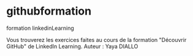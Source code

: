 # githubformation
formation linkedinLearning

Vous trouverez les exercices faites au cours de la formation "Découvrir GitHub" de LinkedIn Learning.
Auteur : Yaya DIALLO
